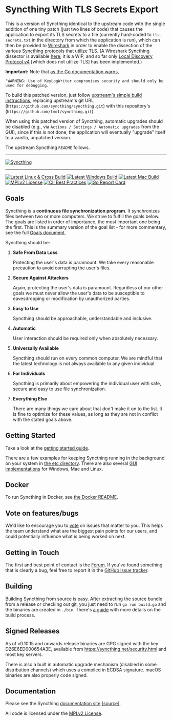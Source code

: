 # Syncthing With TLS Secrets Export

This is a version of Syncthing identical to the upstream code with the single addition of one tiny patch (just two lines of code) that causes the application to export its TLS secrets to a file (currently hard-coded to `tls-secrets.txt` in the directory from which the application is run), which can then be provided to [Wireshark](https://www.wireshark.org/) in order to enable the dissection of the various [Syncthing protocols](https://docs.syncthing.net/specs/index.html) that utilize TLS. (A Wireshark Syncthing dissector is available [here](https://github.com/tmo1/wireshark-syncthing-dissector); it is a WIP, and so far only [Local Discovery Protocol v4](https://docs.syncthing.net/specs/localdisco-v4.html) [which does not utilize TLS] has been implemented.)

**Important:** Note that [as the Go documentation warns](https://pkg.go.dev/crypto/tls#example-Config-KeyLogWriter),

```
"WARNING: Use of KeyLogWriter compromises security and should only be used for debugging.
```

To build this patched version, just follow [upstream's simple build instructions](https://docs.syncthing.net/dev/building.html), replacing upstream's git URL (`https://github.com/syncthing/syncthing.git`) with this repository's (`https://github.com/tmo1/syncthing.git`).

When using this patched version of Syncthing, automatic upgrades should be disabled (e.g., via `Actions / Settings / Automatic upgrades` from the GUI), since if this is not done, the application will eventually "upgrade" itself to a vanilla, unpatched version.

The upstream Syncthing `README` follows.

---

[![Syncthing][14]][15]

---

[![Latest Linux & Cross Build](https://img.shields.io/teamcity/https/build.syncthing.net/s/Syncthing_BuildLinuxCross.svg?style=flat-square&label=linux+%26+cross+build)](https://build.syncthing.net/viewType.html?buildTypeId=Syncthing_BuildLinuxCross&guest=1)
[![Latest Windows Build](https://img.shields.io/teamcity/https/build.syncthing.net/s/Syncthing_BuildWindows.svg?style=flat-square&label=windows+build)](https://build.syncthing.net/viewType.html?buildTypeId=Syncthing_BuildWindows&guest=1)
[![Latest Mac Build](https://img.shields.io/teamcity/https/build.syncthing.net/s/Syncthing_BuildMac.svg?style=flat-square&label=mac+build)](https://build.syncthing.net/viewType.html?buildTypeId=Syncthing_BuildMac&guest=1)
[![MPLv2 License](https://img.shields.io/badge/license-MPLv2-blue.svg?style=flat-square)](https://www.mozilla.org/MPL/2.0/)
[![CII Best Practices](https://bestpractices.coreinfrastructure.org/projects/88/badge)](https://bestpractices.coreinfrastructure.org/projects/88)
[![Go Report Card](https://goreportcard.com/badge/github.com/syncthing/syncthing)](https://goreportcard.com/report/github.com/syncthing/syncthing)

## Goals

Syncthing is a **continuous file synchronization program**. It synchronizes
files between two or more computers. We strive to fulfill the goals below.
The goals are listed in order of importance, the most important one being
the first. This is the summary version of the goal list - for more
commentary, see the full [Goals document][13].

Syncthing should be:

1. **Safe From Data Loss**

   Protecting the user's data is paramount. We take every reasonable
   precaution to avoid corrupting the user's files.

2. **Secure Against Attackers**

   Again, protecting the user's data is paramount. Regardless of our other
   goals we must never allow the user's data to be susceptible to
   eavesdropping or modification by unauthorized parties.

3. **Easy to Use**

   Syncthing should be approachable, understandable and inclusive.

4. **Automatic**

   User interaction should be required only when absolutely necessary.

5. **Universally Available**

   Syncthing should run on every common computer. We are mindful that the
   latest technology is not always available to any given individual.

6. **For Individuals**

   Syncthing is primarily about empowering the individual user with safe,
   secure and easy to use file synchronization.

7. **Everything Else**

   There are many things we care about that don't make it on to the list. It
   is fine to optimize for these values, as long as they are not in conflict
   with the stated goals above.

## Getting Started

Take a look at the [getting started guide][2].

There are a few examples for keeping Syncthing running in the background
on your system in [the etc directory][3]. There are also several [GUI
implementations][11] for Windows, Mac and Linux.

## Docker

To run Syncthing in Docker, see [the Docker README][16].

## Vote on features/bugs

We'd like to encourage you to [vote][12] on issues that matter to you.
This helps the team understand what are the biggest pain points for our users, and could potentially influence what is being worked on next.

## Getting in Touch

The first and best point of contact is the [Forum][8].
If you've found something that is clearly a
bug, feel free to report it in the [GitHub issue tracker][10].

## Building

Building Syncthing from source is easy. After extracting the source bundle from
a release or checking out git, you just need to run `go run build.go` and the
binaries are created in `./bin`. There's [a guide][5] with more details on the
build process.

## Signed Releases

As of v0.10.15 and onwards release binaries are GPG signed with the key
D26E6ED000654A3E, available from https://syncthing.net/security.html and
most key servers.

There is also a built in automatic upgrade mechanism (disabled in some
distribution channels) which uses a compiled in ECDSA signature. macOS
binaries are also properly code signed.

## Documentation

Please see the Syncthing [documentation site][6] [[source]][17].

All code is licensed under the [MPLv2 License][7].

[1]: https://docs.syncthing.net/specs/bep-v1.html
[2]: https://docs.syncthing.net/intro/getting-started.html
[3]: https://github.com/syncthing/syncthing/blob/main/etc
[5]: https://docs.syncthing.net/dev/building.html
[6]: https://docs.syncthing.net/
[7]: https://github.com/syncthing/syncthing/blob/main/LICENSE
[8]: https://forum.syncthing.net/
[10]: https://github.com/syncthing/syncthing/issues
[11]: https://docs.syncthing.net/users/contrib.html#gui-wrappers
[12]: https://www.bountysource.com/teams/syncthing/issues
[13]: https://github.com/syncthing/syncthing/blob/main/GOALS.md
[14]: assets/logo-text-128.png
[15]: https://syncthing.net/
[16]: https://github.com/syncthing/syncthing/blob/main/README-Docker.md
[17]: https://github.com/syncthing/docs
